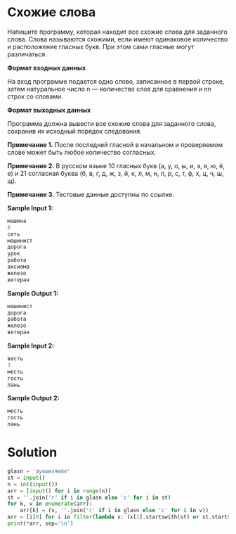 # Схожие слова

Напишите программу, которая находит все схожие слова для заданного слова. Слова называются схожими, если имеют
одинаковое количество и расположение гласных букв. При этом сами гласные могут различаться.

**Формат входных данных**

На вход программе подается одно слово, записанное в первой строке, затем натуральное число n — количество слов для
сравнения и nn строк со словами.

**Формат выходных данных**

Программа должна вывести все схожие слова для заданного слова, сохранив их исходный порядок следования.

**Примечание 1.** После последней гласной в начальном и проверяемом слове может быть любое количество согласных.

**Примечание 2.** В русском языке 10 гласных букв (а, у, о, ы, и, э, я, ю, ё, е) и 21 согласная буква (б, в, г, д, ж, з,
й, к, л, м, н, п, р, с, т, ф, х, ц, ч, ш, щ).

**Примечание 3.** Тестовые данные доступны по ссылке.

**Sample Input 1:**

```python
машина
8
сеть
машинист
дорога
урок
работа
аксиома
железо
ветеран
```

**Sample Output 1:**

```python
машинист
дорога
работа
железо
ветеран
```

**Sample Input 2:**

```python
весть
3
месть
гость
лань
```

**Sample Output 2:**

```python
месть
гость
лань
```

# Solution

```python
glasn = 'ауоыиэяюёе'
st = input()
n = int(input())
arr = [input() for i in range(n)]
st = ''.join('г' if i in glasn else 'с' for i in st)
for k, v in enumerate(arr):
    arr[k] = (v, ''.join('г' if i in glasn else 'с' for i in v))
arr = [i[0] for i in filter(lambda x: (x[1].startswith(st) or st.startswith(x[1]))  and st.count('г') == x[1].count('г'), arr)]
print(*arr, sep='\n')
```